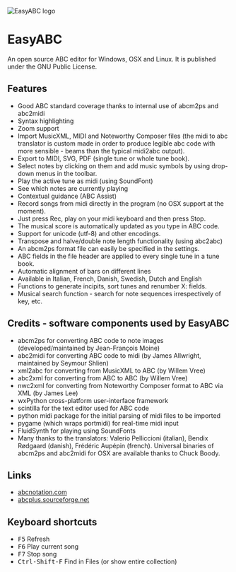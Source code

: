 ![EasyABC logo](img\abclogo.png "EasyABC")

# EasyABC

An open source ABC editor for Windows, OSX and Linux. It is published under the GNU Public License.

## Features

- Good ABC standard coverage thanks to internal use of abcm2ps and abc2midi
- Syntax highlighting
- Zoom support
- Import MusicXML, MIDI and Noteworthy Composer files (the midi to abc translator is custom made in order to produce legible abc code with more sensible - beams than the typical midi2abc output).
- Export to MIDI, SVG, PDF (single tune or whole tune book).
- Select notes by clicking on them and add music symbols by using drop-down menus in the toolbar.
- Play the active tune as midi (using SoundFont)
- See which notes are currently playing
- Contextual guidance (ABC Assist)
- Record songs from midi directly in the program (no OSX support at the moment).
- Just press Rec, play on your midi keyboard and then press Stop.
- The musical score is automatically updated as you type in ABC code.
- Support for unicode (utf-8) and other encodings.
- Transpose and halve/double note length functionality (using abc2abc)
- An abcm2ps format file can easily be specified in the settings.
- ABC fields in the file header are applied to every single tune in a tune book.
- Automatic alignment of bars on different lines
- Available in Italian, French, Danish, Swedish, Dutch and English
- Functions to generate incipits, sort tunes and renumber X: fields.
- Musical search function - search for note sequences irrespectively of key, etc.

## Credits - software components used by EasyABC

- abcm2ps for converting ABC code to note images (developed/maintained by Jean-François Moine)
- abc2midi for converting ABC code to midi (by James Allwright, maintained by Seymour Shlien)
- xml2abc for converting from MusicXML to ABC (by Willem Vree)
- abc2xml for converting from ABC to ABC (by Willem Vree)
- nwc2xml for converting from Noteworthy Composer format to ABC via XML (by James Lee)
- wxPython cross-platform user-interface framework
- scintilla for the text editor used for ABC code
- python midi package for the initial parsing of midi files to be imported
- pygame (which wraps portmidi) for real-time midi input
- FluidSynth for playing using SoundFonts
- Many thanks to the translators: Valerio Pelliccioni (italian), Bendix Rødgaard (danish), Frédéric Aupépin (french). Universal binaries of abcm2ps and abc2midi for OSX are available thanks to Chuck Boody.

## Links

- [abcnotation.com](https://abcnotation.com)
- [abcplus.sourceforge.net](https://abcplus.sourceforge.net)

## Keyboard shortcuts

- <kbd>F5</kbd> Refresh
- <kbd>F6</kbd> Play current song
- <kbd>F7</kbd> Stop song
- <kbd>Ctrl-Shift-F</kbd> Find in Files (or show entire collection)